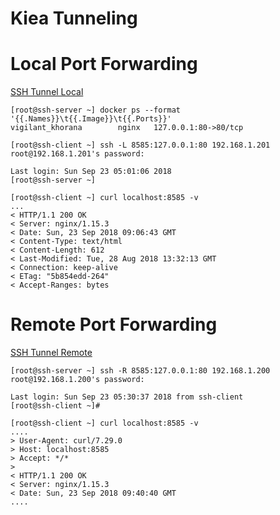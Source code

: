 # Kiea Tunneling

# Local Port Forwarding

[SSH Tunnel Local](./SSH_Tunnel_Local_20221026.png)

```
[root@ssh-server ~] docker ps --format '{{.Names}}\t{{.Image}}\t{{.Ports}}'
vigilant_khorana        nginx   127.0.0.1:80->80/tcp
```

```
[root@ssh-client ~] ssh -L 8585:127.0.0.1:80 192.168.1.201
root@192.168.1.201's password:

Last login: Sun Sep 23 05:01:06 2018
[root@ssh-server ~]
```

```
[root@ssh-client ~] curl localhost:8585 -v
...
< HTTP/1.1 200 OK
< Server: nginx/1.15.3
< Date: Sun, 23 Sep 2018 09:06:43 GMT
< Content-Type: text/html
< Content-Length: 612
< Last-Modified: Tue, 28 Aug 2018 13:32:13 GMT
< Connection: keep-alive
< ETag: "5b854edd-264"
< Accept-Ranges: bytes
```

# Remote Port Forwarding

[SSH Tunnel Remote](./SSH_Tunnel_Remote_20221026.png)

```
[root@ssh-server ~] ssh -R 8585:127.0.0.1:80 192.168.1.200
root@192.168.1.200's password:

Last login: Sun Sep 23 05:30:37 2018 from ssh-client
[root@ssh-client ~]#
```

```
[root@ssh-client ~] curl localhost:8585 -v
....
> User-Agent: curl/7.29.0
> Host: localhost:8585
> Accept: */*
>
< HTTP/1.1 200 OK
< Server: nginx/1.15.3
< Date: Sun, 23 Sep 2018 09:40:40 GMT
....
```
